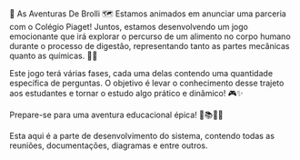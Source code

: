 🥦 As Aventuras De Brolli 🗺️
Estamos animados em anunciar uma parceria com o Colégio Piaget! Juntos, estamos desenvolvendo um jogo emocionante que irá explorar o percurso de um alimento no corpo humano durante o processo de digestão, representando tanto as partes mecânicas quanto as químicas. 🍔🔬

Este jogo terá várias fases, cada uma delas contendo uma quantidade específica de perguntas. O objetivo é levar o conhecimento desse trajeto aos estudantes e tornar o estudo algo prático e dinâmico! 🎮✨

Prepare-se para uma aventura educacional épica! 🚀📚👩‍🔬

Esta aqui é a parte de desenvolvimento do sistema, contendo todas as reuniões, documentações, diagramas e entre outros.
